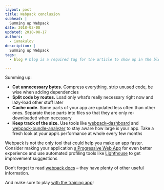 ```yaml
---
layout: post
title: Webpack conclusion
subhead: |
  Summing up Webpack
date: 2018-02-08 
updated: 2018-08-17 
authors:
  - iamakulov
description: |
  Summing up Webpack
tags:
  - blog # blog is a required tag for the article to show up in the blog.

---
```


Summing up:

* **Cut unnecessary bytes.** Compress everything, strip unused code, be wise when adding
  dependencies
* **Split code by routes.** Load only what’s really necessary right now and lazy-load other stuff
  later
* **Cache code.** Some parts of your app are updated less often than other ones. Separate these
  parts into files so that they are only re-downloaded when necessary
* **Keep track of the size.** Use tools like
  [webpack-dashboard](https://github.com/FormidableLabs/webpack-dashboard/) and
  [webpack-bundle-analyzer](https://github.com/webpack-contrib/webpack-bundle-analyzer)
  to stay aware how large is your app.
  Take a fresh look at your app’s performance at whole every few months

Webpack is not the only tool that could help you make an app faster. Consider making your
application [a Progressive Web App](https://developers.google.com/web/progressive-web-apps/) for even better experience and use
automated profiling tools like [Lighthouse](https://developers.google.com/web/tools/lighthouse/) to get improvement suggestions.

Don’t forget to read [webpack docs](https://webpack.js.org/guides/) – they have plenty of other
useful information.

And make sure to play [with the training app](https://github.com/GoogleChromeLabs/webpack-training-project)!
